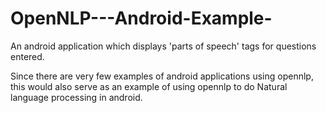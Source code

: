 # OpenNLP---Android-Example-
An android application which displays 'parts of speech' tags for questions entered.

Since there are very few examples of android applications using opennlp, this would also serve as an example of using opennlp
to do Natural language processing in android. 


